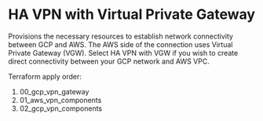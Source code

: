 # HA VPN with Virtual Private Gateway
Provisions the necessary resources to establish network connectivity between GCP and AWS. The AWS side of the connection uses Virtual Private Gateway (VGW). Select HA VPN with VGW if you wish to create direct connectivity between your GCP network and AWS VPC.

Terraform apply order:
1. 00_gcp_vpn_gateway
2. 01_aws_vpn_components
3. 02_gcp_vpn_components